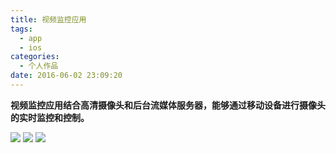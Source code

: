 ```yaml
---
title: 视频监控应用
tags:
  - app
  - ios
categories:
  - 个人作品
date: 2016-06-02 23:09:20
---
```


**视频监控应用结合高清摄像头和后台流媒体服务器，能够通过移动设备进行摄像头的实时监控和控制。** 

![](/upload/old/20160650IMG_0143_.jpg)
![](/upload/old/20160650IMG_0144_.jpg)
![](/upload/old/20160650IMG_0145.jpg)